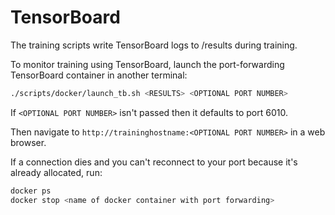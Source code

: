 # TensorBoard

The training scripts write TensorBoard logs to /results during training.

To monitor training using TensorBoard, launch the port-forwarding TensorBoard container in another terminal:

```bash
./scripts/docker/launch_tb.sh <RESULTS> <OPTIONAL PORT NUMBER>
```

If `<OPTIONAL PORT NUMBER>` isn't passed then it defaults to port 6010.

Then navigate to `http://traininghostname:<OPTIONAL PORT NUMBER>` in a web browser.

If a connection dies and you can't reconnect to your port because it's already allocated, run:

```bash
docker ps
docker stop <name of docker container with port forwarding>
```
